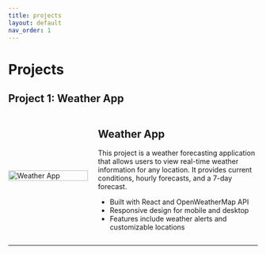 ```yaml
---
title: projects
layout: default
nav_order: 1
---
```


# Projects

## Project 1: Weather App

<div style="display: flex; align-items: center;">
  <div style="flex: 1;">
    <img src="screenshot.png" alt="Weather App" style="width: 100%; height: auto;">
  </div>
  <div style="flex: 2; padding-left: 20px;">
    <h2>Weather App</h2>
    <p>This project is a weather forecasting application that allows users to view real-time weather information for any location. It provides current conditions, hourly forecasts, and a 7-day forecast.</p>
    <ul>
      <li>Built with React and OpenWeatherMap API</li>
      <li>Responsive design for mobile and desktop</li>
      <li>Features include weather alerts and customizable locations</li>
    </ul>
  </div>
</div>

---
